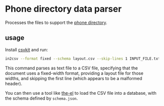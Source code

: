 # Phone directory data parser

Processes the files to support the [phone directory](http://www.phila.gov/phonedir).

## usage
Install [csvkit](http://csvkit.readthedocs.io/en/1.0.3/index.html) and run:

```bash
in2csv --format fixed --schema layout.csv --skip-lines 1 INPUT_FILE.txt
```

This command parses as text file to a CSV file, specifying that the document
uses a fixed-width format, providing a layout file for those widths, and
skipping the first line (which appears to be a malformed header).

You can then use a tool like [the-el](https://github.com/CityOfPhiladelphia/the-el)
to load the CSV file into a database, with the schema defined by `schema.json`.
